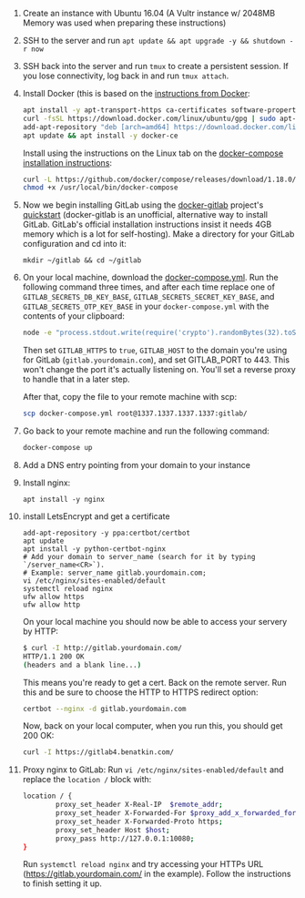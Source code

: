 1. Create an instance with Ubuntu 16.04 (A Vultr instance w/ 2048MB Memory
   was used when preparing these instructions)
2. SSH to the server and run
   `apt update && apt upgrade -y && shutdown -r now`
3. SSH back into the server and run `tmux` to create a persistent session.
   If you lose connectivity, log back in and run `tmux attach`.
4. Install Docker (this is based on the
   [instructions from Docker][docker-instructions]:
    
    ``` bash
    apt install -y apt-transport-https ca-certificates software-properties-common
    curl -fsSL https://download.docker.com/linux/ubuntu/gpg | sudo apt-key add -
    add-apt-repository "deb [arch=amd64] https://download.docker.com/linux/ubuntu $(lsb_release -cs) stable"
    apt update && apt install -y docker-ce
    ```

    Install using the instructions on the Linux tab on the
    [docker-compose installation instructions][docker-compose-install]:

    ``` bash
    curl -L https://github.com/docker/compose/releases/download/1.18.0/docker-compose-`uname -s`-`uname -m` -o /usr/local/bin/docker-compose
    chmod +x /usr/local/bin/docker-compose
    ```
5. Now we begin installing GitLab using the [docker-gitlab][docker-gitlab]
   project's [quickstart][docker-gitlab-quickstart] (docker-gitlab is an
   unofficial, alternative way to install GitLab. GitLab's official
   installation instructions insist it needs 4GB memory which is a lot for
   self-hosting). Make a directory for your GitLab configuration and cd 
   into it:

    ```
    mkdir ~/gitlab && cd ~/gitlab
    ```
6. On your local machine, download the
   [docker-compose.yml][docker-compose-yml]. Run the following command
   three times, and after each time replace one of
   `GITLAB_SECRETS_DB_KEY_BASE`, `GITLAB_SECRETS_SECRET_KEY_BASE`, and
   `GITLAB_SECRETS_OTP_KEY_BASE` in your `docker-compose.yml` with the
   contents of your clipboard:
    ``` bash
    node -e "process.stdout.write(require('crypto').randomBytes(32).toString('hex'))" | pbcopy
    ```

    Then set `GITLAB_HTTPS` to `true`, `GITLAB_HOST` to the domain you're
    using for GitLab (`gitlab.yourdomain.com`), and set GITLAB_PORT to
    443. This won't change the port it's actually listening on. You'll
    set a reverse proxy to handle that in a later step.
    
    After that, copy the file to your remote machine with scp:

    ``` bash
    scp docker-compose.yml root@1337.1337.1337.1337:gitlab/
    ```
7. Go back to your remote machine and run the following command:
    ``` bash
    docker-compose up
    ```
8. Add a DNS entry pointing from your domain to your instance
9. Install nginx:
    ```
    apt install -y nginx
    ```
10. install LetsEncrypt and get a certificate
    ```
    add-apt-repository -y ppa:certbot/certbot
    apt update
    apt install -y python-certbot-nginx
    # Add your domain to server_name (search for it by typing `/server_name<CR>`).
    # Example: server_name gitlab.yourdomain.com;
    vi /etc/nginx/sites-enabled/default
    systemctl reload nginx
    ufw allow https
    ufw allow http
    ```

    On your local machine you should now be able to access your servery by HTTP:

    ``` bash
    $ curl -I http://gitlab.yourdomain.com/
    HTTP/1.1 200 OK
    (headers and a blank line...)
    ```

    This means you're ready to get a cert. Back on the remote server. Run this
    and be sure to choose the HTTP to HTTPS redirect option:

    ``` bash
    certbot --nginx -d gitlab.yourdomain.com
    ```

    Now, back on your local computer, when you run this, you should get 200 OK:

    ``` bash
    curl -I https://gitlab4.benatkin.com/
    ```
11. Proxy nginx to GitLab: Run `vi /etc/nginx/sites-enabled/default` and
    replace the `location /` block with:

    ``` bash
    location / {
            proxy_set_header X-Real-IP  $remote_addr;
            proxy_set_header X-Forwarded-For $proxy_add_x_forwarded_for;
            proxy_set_header X-Forwarded-Proto https;
            proxy_set_header Host $host;
            proxy_pass http://127.0.0.1:10080;
    }
    ```

    Run `systemctl reload nginx` and try accessing your HTTPs URL
    (https://gitlab.yourdomain.com/ in the example). Follow the instructions
    to finish setting it up.


[url]: https://github.com/resources/snippets/tree/master/setup-gitlab
[docker-instructions]: https://docs.docker.com/engine/installation/linux/docker-ce/ubuntu/#supported-storage-drivers
[docker-gitlab]: https://github.com/sameersbn/docker-gitlab
[docker-compose-install]: https://docs.docker.com/compose/install/#install-compose
[docker-gitlab-quickstart]: https://github.com/sameersbn/docker-gitlab#quick-start
[docker-compose-yml]: https://raw.githubusercontent.com/sameersbn/docker-gitlab/master/docker-compose.yml
